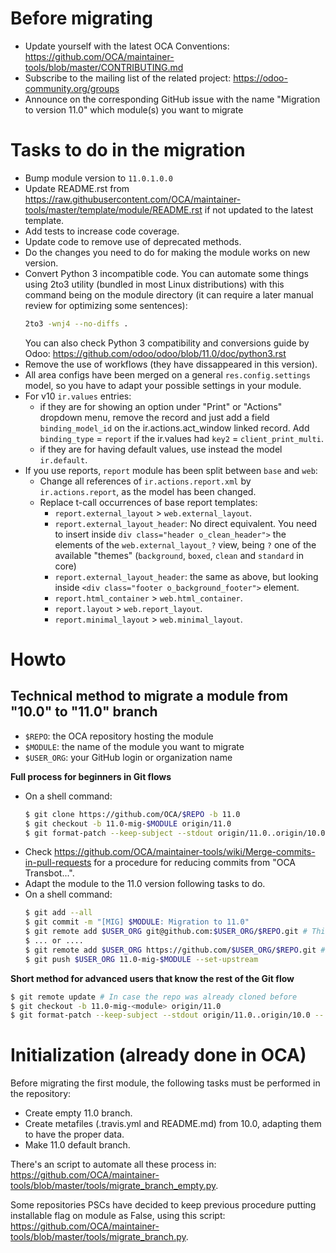 # Before migrating

* Update yourself with the latest OCA Conventions: https://github.com/OCA/maintainer-tools/blob/master/CONTRIBUTING.md
* Subscribe to the mailing list of the related project: https://odoo-community.org/groups
* Announce on the corresponding GitHub issue with the name "Migration to version 11.0" which module(s) you want to migrate

# Tasks to do in the migration

* Bump module version to `11.0.1.0.0`
* Update README.rst from https://raw.githubusercontent.com/OCA/maintainer-tools/master/template/module/README.rst if not updated to the latest template.
* Add tests to increase code coverage.
* Update code to remove use of deprecated methods.
* Do the changes you need to do for making the module works on new version.
* Convert Python 3 incompatible code. You can automate some things using 2to3 utility (bundled in most Linux distributions) with this command being on the module directory (it can require a later manual review for optimizing some sentences):
  ```bash
  2to3 -wnj4 --no-diffs .
  ```
  You can also check Python 3 compatibility and conversions guide by Odoo: https://github.com/odoo/odoo/blob/11.0/doc/python3.rst
* Remove the use of workflows (they have dissappeared in this version).
* All area configs have been merged on a general `res.config.settings` model, so you have to adapt your possible settings in your module.
* For v10 `ir.values` entries:
  * if they are for showing an option under "Print" or "Actions" dropdown menu, remove the record and just add a field `binding_model_id` on the ir.actions.act_window linked record. Add `binding_type` = `report` if the ir.values had `key2` = `client_print_multi`.
  * if they are for having default values, use instead the model `ir.default`.
* If you use reports, `report` module has been split between `base` and `web`:
  * Change all references of `ir.actions.report.xml` by `ir.actions.report`, as the model has been changed. 
  * Replace t-call occurrences of base report templates:
    * `report.external_layout` > `web.external_layout`.
    * `report.external_layout_header`: No direct equivalent. You need to insert inside `div class="header o_clean_header">` the elements of the `web.external_layout_?` view, being `?` one of the available "themes" (`background`, `boxed`, `clean` and `standard` in core)
    * `report.external_layout_header`: the same as above, but looking inside `<div class="footer o_background_footer">` element.
    * `report.html_container` > `web.html_container`.
    * `report.layout` > `web.report_layout`.
    * `report.minimal_layout` > `web.minimal_layout`.


# Howto

## Technical method to migrate a module from "10.0" to "11.0" branch

* `$REPO`: the OCA repository hosting the module
* `$MODULE`: the name of the module you want to migrate
* `$USER_ORG`: your GitHub login or organization name

**Full process for beginners in Git flows**

* On a shell command:
  ```bash
  $ git clone https://github.com/OCA/$REPO -b 11.0
  $ git checkout -b 11.0-mig-$MODULE origin/11.0
  $ git format-patch --keep-subject --stdout origin/11.0..origin/10.0 -- $MODULE | git am -3 --keep
  ```
* Check https://github.com/OCA/maintainer-tools/wiki/Merge-commits-in-pull-requests for a procedure for reducing commits from "OCA Transbot...".
* Adapt the module to the 11.0 version following tasks to do.
* On a shell command:
  ```bash
  $ git add --all
  $ git commit -m "[MIG] $MODULE: Migration to 11.0"
  $ git remote add $USER_ORG git@github.com:$USER_ORG/$REPO.git # This mode requires an SSH key in the GitHub account
  $ ... or ....
  $ git remote add $USER_ORG https://github.com/$USER_ORG/$REPO.git # This will required to enter user/password each time
  $ git push $USER_ORG 11.0-mig-$MODULE --set-upstream
  ```

**Short method for advanced users that know the rest of the Git flow**

```bash
$ git remote update # In case the repo was already cloned before
$ git checkout -b 11.0-mig-<module> origin/11.0
$ git format-patch --keep-subject --stdout origin/11.0..origin/10.0 -- <module path> | git am -3 --keep
```

# Initialization (already done in OCA)

Before migrating the first module, the following tasks must be performed in the repository:

* Create empty 11.0 branch.
* Create metafiles (.travis.yml and README.md) from 10.0, adapting them to have the proper data.
* Make 11.0 default branch.

There's an script to automate all these process in: https://github.com/OCA/maintainer-tools/blob/master/tools/migrate_branch_empty.py.

Some repositories PSCs have decided to keep previous procedure putting installable flag on module as False, using this script: https://github.com/OCA/maintainer-tools/blob/master/tools/migrate_branch.py.
